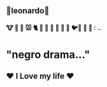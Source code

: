 
## 🐤leonardo🐤
###  🐮 🥛 🧀 🐭 🐈 🐶 🐆 🦁 🐻 🐘 🐳 🐦🐌 🐍 🐉 : ..
# "negro drama..."

##  ❤️ I Love my life ❤️












<!--
**Leonardo260529/leonardo260529** is a ✨ _special_ ✨ repository because its `README.md` (this file) appears on your GitHub profile.

Here are some ideas to get you started:

- 🔭 I’m currently working on ...
- 🌱 I’m currently learning ...
- 👯 I’m looking to collaborate on ...
- 🤔 I’m looking for help with ...
- 💬 Ask me about ...
- 📫 How to reach me: ...
- 😄 Pronouns: ...
- ⚡ Fun fact: ...
-->
